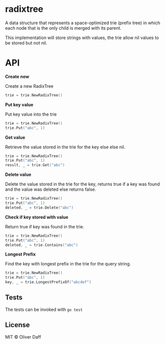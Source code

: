 # radixtree

A data structure that represents a space-optimized trie
(prefix tree) in which each node that is the only child is merged with its parent.

This implementation will store strings with values, the trie allow nil values to be stored but not nil.

# API

__Create new__

Create a new RadixTree

```go
trie = trie.NewRadixTree()
```

__Put key value__

Put key value into the trie

```go
trie = trie.NewRadixTree()
trie.Put("abc", 1)
```

__Get value__

Retrieve the value stored in the trie for the key else else nil.

```go
trie = trie.NewRadixTree()
trie.Put("abc", 1)
result, _ = trie.Get("abc")
```

__Delete value__

Delete the value stored in the trie for the key, returns true
if a key was found and the value was deleted else returns false.

```go
trie = trie.NewRadixTree()
trie.Put("abc", 1)
deleted, _ = trie.Delete("abc")
```

__Check if key stored with value__

Return true if key was found in the trie.

```go
trie = trie.NewRadixTree()
trie.Put("abc", 1)
deleted, _ = trie.Contains("abc")
```

__Longest Prefix__

Find the key with longest prefix in the trie for the query string.

```go
trie = trie.NewRadixTree()
trie.Put("abc", 1)
key, _ = trie.LongestPrefixOf("abcdef")
```






## Tests
The tests can be invoked with `go test`

## License
MIT © Oliver Daff